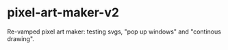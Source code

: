# pixel-art-maker-v2
Re-vamped pixel art maker: testing svgs, "pop up windows" and "continous drawing".
